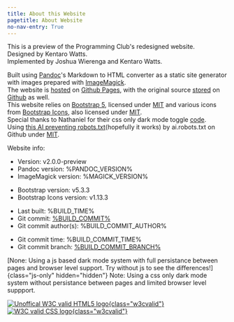 ```yaml
---
title: About this Website
pagetitle: About Website
no-nav-entry: True
---
```


This is a preview of the Programming Club's redesigned website.  
Designed by Kentaro Watts.  
Implemented by Joshua Wierenga and Kentaro Watts.  

Built using [Pandoc](https://pandoc.org/)'s Markdown to HTML converter as a static site generator with images prepared with [ImageMagick](https://imagemagick.org/).  
The website is [hosted](https://github.com/UTAS-Programming-Club/UTAS-Programming-Club.github.io/tree/pages) on [Github Pages](https://pages.github.com/), with the original source [stored](https://github.com/UTAS-Programming-Club/UTAS-Programming-Club.github.io) on [Github](https://github.com/) as well.  
This website relies on [Bootstrap 5](https://getbootstrap.com/), licensed under [MIT](https://github.com/twbs/bootstrap/blob/v5.3.3/LICENSE) 
and various icons from [Bootstrap Icons](https://icons.getbootstrap.com/), also licensed under [MIT](https://github.com/twbs/icons/blob/v1.11.3/LICENSE).  
Special thanks to Nathaniel for their css only dark mode toggle [code](https://endtimes.dev/no-javascript-dark-mode-toggle/).  
Using [this AI preventing robots.txt](https://github.com/ai-robots-txt/ai.robots.txt/blob/c6c7f17/robots.txt)(hopefully it works) by ai.robots.txt on Github under [MIT](https://github.com/ai-robots-txt/ai.robots.txt/blob/c6c7f17/LICENSE).  
<!-- Using [this placeholder image](https://commons.wikimedia.org/wiki/File:No-Image-Placeholder.svg) by Ranjithsiji under CC-BY-SA-4.0. -->

Website info:

* Version: v2.0.0-preview
* Pandoc version: %PANDOC_VERSION%
* ImageMagick version: %MAGICK_VERSION%
<!-- TODO: Move to build.sh so setup.yaml can use the same variable -->
* Bootstrap version: v5.3.3
* Bootstrap Icons version: v1.13.3
<!-- TODO: Parse to local time with js? -->
* Last built: %BUILD_TIME%
* Git commit: [%BUILD_COMMIT%](https://github.com/UTAS-Programming-Club/UTAS-Programming-Club.github.io/commit/%BUILD_COMMIT%)
* Git commit author(s): %BUILD_COMMIT_AUTHOR%
<!-- TODO: Parse to local time with js? -->
* Git commit time: %BUILD_COMMIT_TIME%
* Git commit branch: [%BUILD_COMMIT_BRANCH%](https://github.com/UTAS-Programming-Club/UTAS-Programming-Club.github.io/tree/%BUILD_COMMIT_BRANCH%)

[None: Using a js based dark mode system with full persistance between pages and browser level support. Try without js to see the differences!]{class="js-only" hidden="hidden"}
<noscript>
Note: Using a css only dark mode system without persistance between pages and limited browser level suppport.
</noscript>

[![Unoffical W3C valid HTML5 logo](https://raw.githubusercontent.com/bradleytaunt/html5-valid-badge/68b012b/html5-validator-badge.png "Valid HTML5!"){class="w3cvalid"}
](https://validator.w3.org/nu/?showoutline=yes&showimagereport=yes&doc=https%3A%2F%2Fprogrammingclub.com.au%2Fwebsiteabout.html)
[![W3C valid CSS logo](https://jigsaw.w3.org/css-validator/images/vcss "Valid CSS!"){class="w3cvalid"}
](https://jigsaw.w3.org/css-validator/validator?lang=en&profile=css3svg&uri=https%3A%2F%2Fprogrammingclub.com.au%2Fassets%2Fstyle.css&usermedium=all&vextwarning=true&warning=2)
